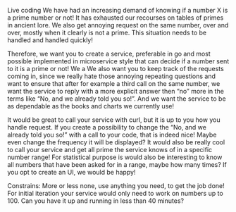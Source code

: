 Live coding
We have had an increasing demand of knowing if a number X is a prime number or not! It has exhausted our recourses on tables of primes in ancient lore. We also get annoying request on the same number, over and over, mostly when it clearly is not a prime. This situation needs to be handled and handled quickly!

Therefore, we want you to create a service, preferable in go and most possible implemented in microservice style that can decide if a number sent to it is a prime or not! 
We a
We also want you to keep track of the requests coming in, since we really hate those annoying repeating questions and want to ensure that after for example a third call on the same number, we want the service to reply with a more explicit answer then “no” more in the terms like “No, and we already told you so!”. And we want the service to be as dependable as the books and charts we currently use!


It would be great to call your service with curl, but it is up to you how you handle request.
If you create a possibility to change the “No, and we already told you so!” with a call to your code, that is indeed nice! Maybe even change the frequency it will be displayed?
It would also be really cool to call your service and get all prime the service knows of in a specific number range!
For statistical purpose is would also be interesting to know all numbers that have been asked for in a range, maybe how many times?
If you opt to create an UI, we would be happy!

Constrains:
More or less none, use anything you need, to get the job done!
For initial iteration your service would only need to work on numbers up to 100.
Can you have it up and running in less than 40 minutes?
